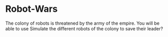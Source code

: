 # Robot-Wars
The colony of robots is threatened by the army of the empire. You will be able to use Simulate the different robots of the colony to save their leader?
